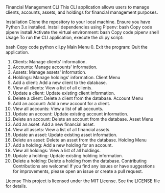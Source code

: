 Financial Management CLI
This CLI application allows users to manage clients, accounts, assets, and holdings for financial management purposes.

Installation
Clone the repository to your local machine.
Ensure you have Python 3.x installed.
Install dependencies using Pipenv:
bash
Copy code
pipenv install
Activate the virtual environment:
bash
Copy code
pipenv shell
Usage
To run the CLI application, execute the cli.py script:

bash
Copy code
python cli.py
Main Menu
0. Exit the program: Quit the application.
1. Clients: Manage clients' information.
2. Accounts: Manage accounts' information.
3. Assets: Manage assets' information.
4. Holdings: Manage holdings' information.
Client Menu
1. Add a client: Add a new client to the database.
2. View all clients: View a list of all clients.
3. Update a client: Update existing client information.
4. Delete a client: Delete a client from the database.
Account Menu
1. Add an account: Add a new account for a client.
2. View all accounts: View a list of all accounts.
3. Update an account: Update existing account information.
4. Delete an account: Delete an account from the database.
Asset Menu
1. Add an asset: Add a new financial asset.
2. View all assets: View a list of all financial assets.
3. Update an asset: Update existing asset information.
4. Delete an asset: Delete an asset from the database.
Holding Menu
1. Add a holding: Add a new holding for an account.
2. View all holdings: View a list of all holdings.
3. Update a holding: Update existing holding information.
4. Delete a holding: Delete a holding from the database.
Contributing
Contributions are welcome! If you find any issues or have suggestions for improvements, please open an issue or create a pull request.

License
This project is licensed under the MIT License. See the LICENSE file for details.
